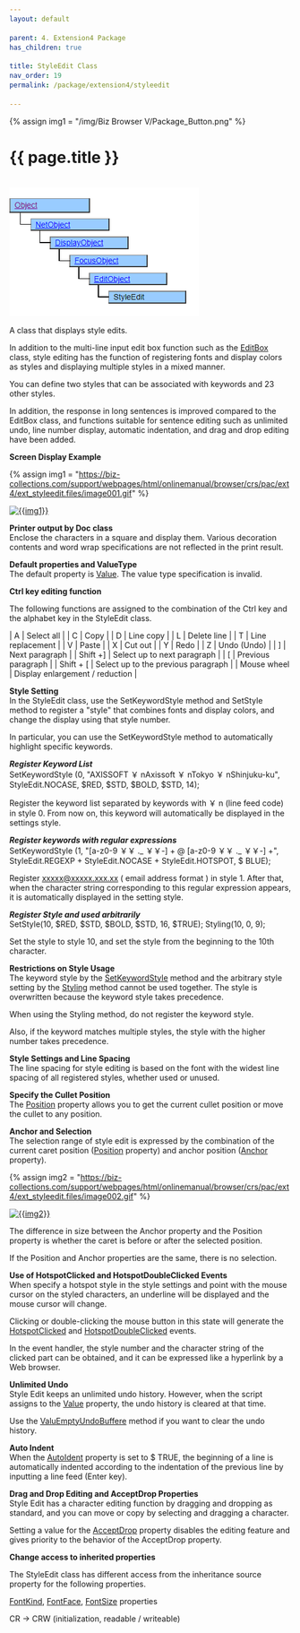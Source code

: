 ```yaml
---
layout: default

parent: 4. Extension4 Package
has_children: true

title: StyleEdit Class
nav_order: 19
permalink: /package/extension4/styleedit

---
```

{% assign img1 = "/img/Biz Browser V/Package_Button.png" %}


# {{ page.title }}
<br>

<a href="/img/Package/Ext4-StyleEdit.PNG" target="_blank">
<img src="/img/Package/Ext4-StyleEdit.PNG" alt="login image"></a>


A class that displays style edits.

In addition to the multi-line input edit box function such as the <a href="/package/standard/editbox">EditBox</a> class, style editing has the function of registering fonts and display colors as styles and displaying multiple styles in a mixed manner.

You can define two styles that can be associated with keywords and 23 other styles.

In addition, the response in long sentences is improved compared to the EditBox class, and functions suitable for sentence editing such as unlimited undo, line number display, automatic indentation, and drag and drop editing have been added.

**Screen Display Example**

{% assign img1 = "https://biz-collections.com/support/webpages/html/onlinemanual/browser/crs/pac/ext4/ext_styleedit.files/image001.gif" %}

<a href="{{ img1 }}" target="_blank"> <img src="{{ img1 }}" alt="{{img1}}"></a>

**Printer output by Doc class**<br>
Enclose the characters in a square and display them. Various decoration contents and word wrap specifications are not reflected in the print result.

**Default properties and ValueType**<br>
The default property is <a href="/package/extension4/styleedit/properties/value">Value</a>. The value type specification is invalid.

**Ctrl key editing function**

The following functions are assigned to the combination of the Ctrl key and the alphabet key in the StyleEdit class.

| A           | Select all                          |
| C           | Copy                                |
| D           | Line copy                           |
| L           | Delete line                         |
| T           | Line replacement                    |
| V           | Paste                               |
| X           | Cut out                             |
| Y           | Redo                                |
| Z           | Undo (Undo)                         |
| ]           | Next paragraph                      |
| Shift +]    | Select up to next paragraph         |
| [           | Previous paragraph                  |
| Shift + [   | Select up to the previous paragraph |
| Mouse wheel | Display enlargement / reduction     |

**Style Setting**<br>
In the StyleEdit class, use the SetKeywordStyle method and SetStyle method to register a "style" that combines fonts and display colors, and change the display using that style number.

In particular, you can use the SetKeywordStyle method to automatically highlight specific keywords.

***Register Keyword List***<br>
SetKeywordStyle (0, "AXISSOFT ￥ nAxissoft ￥ nTokyo ￥ nShinjuku-ku", StyleEdit.NOCASE, $RED, $STD, $BOLD, $STD, 14);
 
Register the keyword list separated by keywords with ￥ n (line feed code) in style 0.
From now on, this keyword will automatically be displayed in the settings style.

***Register keywords with regular expressions***<br>
SetKeywordStyle (1, "[a-z0-9 ￥￥ ._ ￥￥-] + @ [a-z0-9 ￥￥ ._ ￥￥-] +", StyleEdit.REGEXP + StyleEdit.NOCASE + StyleEdit.HOTSPOT, $ BLUE);
 
Register xxxxx@xxxxx.xxx.xx ( email address format ) in style 1.
After that, when the character string corresponding to this regular expression appears, it is automatically displayed in the setting style.


***Register Style and used arbitrarily***<br>
SetStyle(10, $RED, $STD, $BOLD, $STD, 16, $TRUE);
Styling(10, 0, 9);

Set the style to style 10, and set the style from the beginning to the 10th character.

**Restrictions on Style Usage**<br>
The keyword style by the <a href="/package/extension4/styleedit/methods/setkeywordstyle">SetKeywordStyle</a> method and the arbitrary style setting by the <a href="/package/extension4/styleedit/methods/styling">Styling</a> method cannot be used together. The style is overwritten because the keyword style takes precedence.

When using the Styling method, do not register the keyword style.

Also, if the keyword matches multiple styles, the style with the higher number takes precedence.

**Style Settings and Line Spacing**<br>
The line spacing for style editing is based on the font with the widest line spacing of all registered styles, whether used or unused.


**Specify the Cullet Position**<br>
The <a href="/package/extension4/styleedit/properties/position">Position</a> property allows you to get the current cullet position or move the cullet to any position.

**Anchor and Selection**<br>
The selection range of style edit is expressed by the combination of the current caret position (<a href="/package/extension4/styleedit/properties/position">Position</a> property) and anchor position (<a href="/package/extension4/styleedit/properties/anchor">Anchor</a> property).


{% assign img2 = "https://biz-collections.com/support/webpages/html/onlinemanual/browser/crs/pac/ext4/ext_styleedit.files/image002.gif" %}

<a href="{{ img2 }}" target="_blank"> <img src="{{ img2 }}" alt="{{img2}}"></a>

The difference in size between the Anchor property and the Position property is whether the caret is before or after the selected position.

If the Position and Anchor properties are the same, there is no selection.

**Use of HotspotClicked and HotspotDoubleClicked Events**<br>
When specify a hotspot style in the style settings and point with the mouse cursor on the styled characters, an underline will be displayed and the mouse cursor will change.

Clicking or double-clicking the mouse button in this state will generate the <a href="/package/extension4/styleedit/events/hotspotclicked">HotspotClicked</a> and <a href="/package/extension4/styleedit/events/hotspotdoubleclicked">HotspotDoubleClicked</a> events.

In the event handler, the style number and the character string of the clicked part can be obtained, and it can be expressed like a hyperlink by a Web browser.

**Unlimited Undo**<br>
Style Edit keeps an unlimited undo history. However, when the script assigns to the <a href="/package/extension4/styleedit/properties/value">Value</a> property, the undo history is cleared at that time.

Use the <a href="/package/extension4/styleedit/methods/emptyundobuffer">ValuEmptyUndoBuffere</a> method if you want to clear the undo history.

**Auto Indent**<br>
When the <a href="/package/extension4/styleedit/properties/autoindent">AutoIdent</a> property is set to $ TRUE, the beginning of a line is automatically indented according to the indentation of the previous line by inputting a line feed (Enter key).

**Drag and Drop Editing and AcceptDrop Properties**<br>
Style Edit has a character editing function by dragging and dropping as standard, and you can move or copy by selecting and dragging a character.

Setting a value for the <a href="/package/extension4/styleedit/properties/acceptdrop">AcceptDrop</a> property disables the editing feature and gives priority to the behavior of the AcceptDrop property.


**Change access to inherited properties**<br>
 
The StyleEdit class has different access from the inheritance source property for the following properties.

<a href="/package/extension4/styleedit/properties/fontkind">FontKind</a>, <a href="/package/extension4/styleedit/properties/fontface">FontFace</a>, <a href="/package/extension4/styleedit/properties/fontsize">FontSize</a> properties

CR → CRW (initialization, readable / writeable)